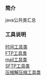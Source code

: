 ### 简介
java公共类汇总

### 工具说明
[时间工具类][1]   
[FTP工具类][2]   
[mail工具类][3]   
[SFTP工具类][4]   
[压缩解压缩工具类][5]   

[1]:./src/main/java/cn/com/zhangdi/date/DateTools.java
[2]:./src/main/java/cn/com/zhangdi/ftp/FTPTools.java
[3]:./src/main/java/cn/com/zhangdi/mail/MailUtils.java
[4]:./src/main/java/cn/com/zhangdi/sftp/SFTPTool.java
[5]:./src/main/java/cn/com/zhangdi/zip4j/ZipUtil.java